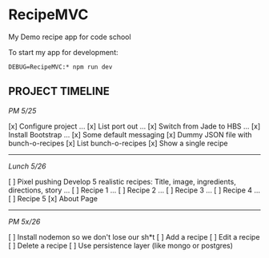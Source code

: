 # RecipeMVC

My Demo recipe app for code school

To start my app for development:

```
DEBUG=RecipeMVC:* npm run dev
```

## PROJECT TIMELINE

*PM 5/25*

[x] Configure project
... [x] List port out
... [x] Switch from Jade to HBS
... [x] Install Bootstrap
... [x] Some default messaging
[x] Dummy JSON file with bunch-o-recipes
[x] List bunch-o-recipes
[x] Show a single recipe


---

*Lunch 5/26*

[ ] Pixel pushing
Develop 5 realistic recipes: Title, image, ingredients, directions, story
... [ ] Recipe 1
... [ ] Recipe 2
... [ ] Recipe 3
... [ ] Recipe 4
... [ ] Recipe 5
[x] About Page

-----

*PM 5x/26*

[ ] Install nodemon so we don't lose our sh*t
[ ] Add a recipe
[ ] Edit a recipe
[ ] Delete a recipe
[ ] Use persistence layer (like mongo or postgres)
